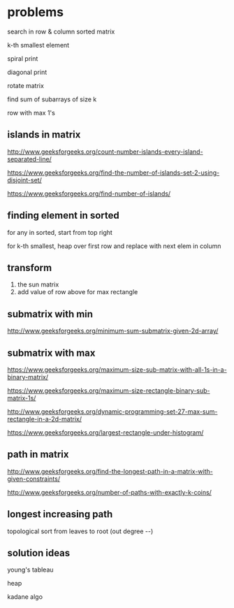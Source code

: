# problems

search in row & column sorted matrix 

k-th smallest element

spiral print

diagonal print

rotate matrix 

find sum of subarrays of size k

row with max 1's

## islands in matrix

http://www.geeksforgeeks.org/count-number-islands-every-island-separated-line/

https://www.geeksforgeeks.org/find-the-number-of-islands-set-2-using-disjoint-set/

https://www.geeksforgeeks.org/find-number-of-islands/

## finding element in sorted

for any in sorted, start from top right

for k-th smallest, heap over first row and replace with next elem in column

## transform

1. the sun matrix
2. add value of row above for max rectangle



## submatrix with min

http://www.geeksforgeeks.org/minimum-sum-submatrix-given-2d-array/


## submatrix with max

https://www.geeksforgeeks.org/maximum-size-sub-matrix-with-all-1s-in-a-binary-matrix/

https://www.geeksforgeeks.org/maximum-size-rectangle-binary-sub-matrix-1s/

http://www.geeksforgeeks.org/dynamic-programming-set-27-max-sum-rectangle-in-a-2d-matrix/

https://www.geeksforgeeks.org/largest-rectangle-under-histogram/


## path in matrix

http://www.geeksforgeeks.org/find-the-longest-path-in-a-matrix-with-given-constraints/

http://www.geeksforgeeks.org/number-of-paths-with-exactly-k-coins/

## longest increasing path

topological sort from leaves to root (out degree --)

## solution ideas

young's tableau

heap

kadane algo

